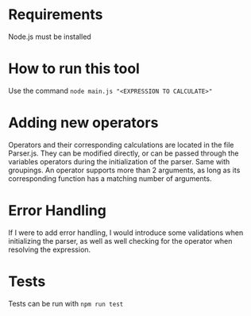 # Requirements

Node.js must be installed

# How to run this tool

Use the command `node main.js "<EXPRESSION TO CALCULATE>"`

# Adding new operators

Operators and their corresponding calculations are located in the file Parser.js. They can be modified directly, or can be passed through the variables operators during the initialization of the parser. Same with groupings.
An operator supports more than 2 arguments, as long as its corresponding function has a matching number of arguments.

# Error Handling

If I were to add error handling, I would introduce some validations when initializing the parser, as well as well checking for the operator when resolving the expression.

# Tests

Tests can be run with `npm run test`
